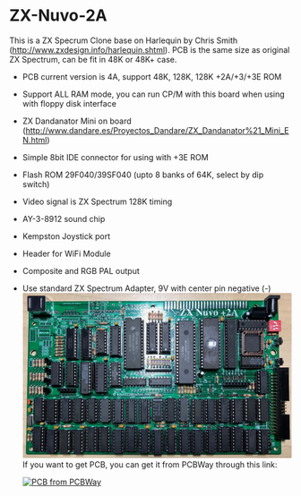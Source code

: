 # ZX-Nuvo-2A
This is a ZX Specrum Clone base on Harlequin by Chris Smith (http://www.zxdesign.info/harlequin.shtml).
PCB is the same size as original ZX Spectrum, can be fit in 48K or 48K+ case.

- PCB current version is 4A, support 48K, 128K, 128K +2A/+3/+3E ROM
- Support ALL RAM mode, you can run CP/M with this board when using with floppy disk interface
- ZX Dandanator Mini on board (http://www.dandare.es/Proyectos_Dandare/ZX_Dandanator%21_Mini_EN.html)
- Simple 8bit IDE connector for using with +3E ROM
- Flash ROM 29F040/39SF040 (upto 8 banks of 64K, select by dip switch)
- Video signal is ZX Spectrum 128K timing
- AY-3-8912 sound chip
- Kempston Joystick port
- Header for WiFi Module
- Composite and RGB PAL output
- Use standard ZX Spectrum Adapter, 9V with center pin negative (-) 
![Board](https://github.com/DonSuperfo/ZX-Nuvo-2A/blob/main/ZX%20Nuvo%20%2B2A%20Issue%204.jpg)
If you want to get PCB, you can get it from PCBWay through this link:

  <a href="https://www.pcbway.com/project/shareproject/ZX_Nuvo_2A_0923e610.html"><img src="https://www.pcbway.com/project/img/images/frompcbway-1220.png" alt="PCB from PCBWay" /></a>
